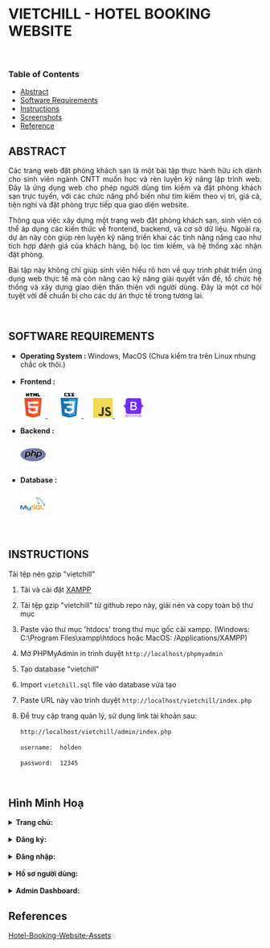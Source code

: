 # VIETCHILL - HOTEL BOOKING WEBSITE
<br>

### Table of Contents

- [Abstract](#abstract)
- [Software Requirements](#software-requirements)
- [Instructions](#instructions)
- [Screenshots](#screenshots)
- [Reference](#reference)

## ABSTRACT
<p align="justify">Các trang web đặt phòng khách sạn là một bài tập thực hành hữu ích dành cho sinh viên ngành CNTT muốn học và rèn luyện kỹ năng lập trình web. Đây là ứng dụng web cho phép người dùng tìm kiếm và đặt phòng khách sạn trực tuyến, với các chức năng phổ biến như tìm kiếm theo vị trí, giá cả, tiện nghi và đặt phòng trực tiếp qua giao diện website.</p>

<p align="justify">Thông qua việc xây dựng một trang web đặt phòng khách sạn, sinh viên có thể áp dụng các kiến thức về frontend, backend, và cơ sở dữ liệu. Ngoài ra, dự án này còn giúp rèn luyện kỹ năng triển khai các tính năng nâng cao như tích hợp đánh giá của khách hàng, bộ lọc tìm kiếm, và hệ thống xác nhận đặt phòng.</p>

<p align="justify">Bài tập này không chỉ giúp sinh viên hiểu rõ hơn về quy trình phát triển ứng dụng web thực tế mà còn nâng cao kỹ năng giải quyết vấn đề, tổ chức hệ thống và xây dựng giao diện thân thiện với người dùng. Đây là một cơ hội tuyệt vời để chuẩn bị cho các dự án thực tế trong tương lai.</p>

<br>

## SOFTWARE REQUIREMENTS
<ul type="square">
  <li> <b> Operating System : </b> Windows, MacOS (Chưa kiểm tra trên Linux nhưng chắc ok thôi.)</li>
   &emsp;
  <li> <b> Frontend : </b>
       <p align="left"> 
          <a href="https://www.w3.org/html/" target="_blank" > 
            <img src="https://raw.githubusercontent.com/devicons/devicon/master/icons/html5/html5-original-wordmark.svg" alt="html5" width="50" height="50"/> 
          </a>    
         &emsp;
          <a href="https://www.w3schools.com/css/" target="_blank">
            <img src="https://raw.githubusercontent.com/devicons/devicon/master/icons/css3/css3-original-wordmark.svg" alt="css3" width="50" height="50"/> 
          </a> 
         &emsp;
         <a href="https://developer.mozilla.org/en-US/docs/Web/JavaScript" target="_blank"> 
           <img src="https://raw.githubusercontent.com/devicons/devicon/master/icons/javascript/javascript-original.svg" alt="javascript" width="40" height="40"/>
         </a>
         &emsp;
          <a href="https://getbootstrap.com" target="_blank"> 
            <img src="https://raw.githubusercontent.com/devicons/devicon/master/icons/bootstrap/bootstrap-plain-wordmark.svg" alt="bootstrap" width="40" height="40"/> 
          </a>
        </p> 
  </li>
 <li> <b> Backend : </b>
     <p align = "left">
        <a href="https://www.php.net" target="_blank"> 
          <img src="https://raw.githubusercontent.com/devicons/devicon/master/icons/php/php-original.svg" alt="php" width="50" height="50"/> 
       </a>
     </p>
   </li>

  <li> <b> Database : </b>
     <p align="left"> 
       <a href="https://www.mysql.com/" target="_blank">
         <img src="https://raw.githubusercontent.com/devicons/devicon/master/icons/mysql/mysql-original-wordmark.svg" alt="mysql" width="50" height="50"/> 
       </a> 
</p>
   </li>
  </ul>
  
  <br>
  
## INSTRUCTIONS

Tải tệp nén gzip "vietchill"

1. Tải và cài đặt <a href="https://www.apachefriends.org/download.html">XAMPP</a>

2. Tải tệp gzip "vietchill" từ github repo này, giải nén và copy toàn bộ thư mục

4. Paste vào thư mục 'htdocs' trong thư mục gốc cài xampp. (Windows: C:\Program Files\xampp\htdocs hoặc MacOS: /Applications/XAMPP)

5. Mở PHPMyAdmin in trình duyệt `http://localhost/phpmyadmin`

6. Tạo database "vietchill"

7. Import `vietchill.sql` file vào database vừa tạo

8. Paste URL này vào trình duyệt `http://localhost/vietchill/index.php`

9. Để truy cập trang quản lý, sử dụng link tài khoản sau:
    
   `http://localhost/vietchill/admin/index.php`

   `username:  holden`
   
   `password:  12345`
   
<br>

## Hình Minh Hoạ

<details>
<summary><b> Trang chủ: </b></summary>
<br>

![index](/images/screenshots/home.png)

![index](/images/screenshots/rooms.png)

![index](/images/screenshots/others.png)

![index](/images/screenshots/contact.png)

![index](/images/screenshots/rooms-details.png)

</details>

<br>

<details>
<summary><b> Đăng ký: </b></summary>
<br>

![register](/images/screenshots/register.png)

</details>

<br>

<details>
<summary><b> Đăng nhập: </b></summary>
<br>

![login](/images/screenshots/login.png)

</details>

<br>

<details>
<summary><b> Hồ sơ người dùng: </b></summary>
<br>

![profile](/images/screenshots/profile.png)

![booking](/images/screenshots/booking.png)

</details>

<br>

<details>
<summary><b> Admin Dashboard: </b></summary>
<br>

![admin](/images/screenshots/admin.png)

![admin](/images/screenshots/admin-dashboard.png)

![admin](/images/screenshots/admin-rooms.png)

![admin](/images/screenshots/new-bookings.png)

![admin](/images/screenshots/page-setting.png)

</details>

## References

<a id="reference" href="https://github.com/tj-webdev/Hotel-Booking-Website-Assets"> Hotel-Booking-Website-Assets </a>